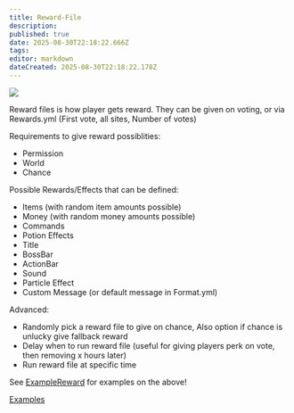 ```yaml
---
title: Reward-File
description: 
published: true
date: 2025-08-30T22:18:22.666Z
tags: 
editor: markdown
dateCreated: 2025-08-30T22:18:22.178Z
---
```


![](http://i.imgur.com/hKOAj4Z.png)

Reward files is how player gets reward. They can be given on voting, or via Rewards.yml (First vote, all sites, Number of votes)

Requirements to give reward possiblities:
- Permission
- World
- Chance

Possible Rewards/Effects that can be defined:
- Items (with random item amounts possible)
- Money (with random money amounts possible)
- Commands
- Potion Effects
- Title
- BossBar
- ActionBar
- Sound
- Particle Effect
- Custom Message (or default message in Format.yml)

Advanced:
- Randomly pick a reward file to give on chance, Also option if chance is unlucky give fallback reward
- Delay when to run reward file (useful for giving players perk on vote, then removing x hours later)
- Run reward file at specific time

See [ExampleReward](https://github.com/Ben12345rocks/AdvancedCore/blob/master/AdvancedCore/Rewards/ExampleReward.yml) for examples on the above! 

[Examples](https://gist.github.com/Ben12345rocks/c913ba94878327c1a5bad69dd0c6de85)